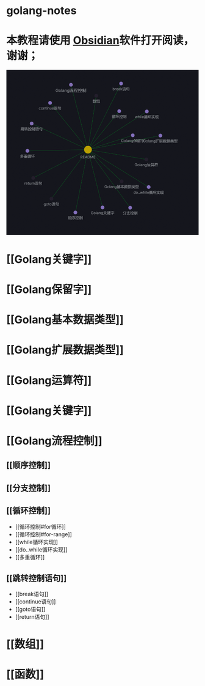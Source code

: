 # golang-notes

# 本教程请使用 [Obsidian](https://obsidian.md/)软件打开阅读，谢谢；

![golang roadmap](https://github.com/sslinux/golang-notes/blob/main/AttachedFiles/index.png)




# [[Golang关键字]]
# [[Golang保留字]]
# [[Golang基本数据类型]]
# [[Golang扩展数据类型]]
# [[Golang运算符]]
# [[Golang关键字]]
# [[Golang流程控制]]
## [[顺序控制]]
## [[分支控制]]
## [[循环控制]]
* [[循环控制#for循环]]
* [[循环控制#for-range]]
*  [[while循环实现]]
*  [[do..while循环实现]]
*  [[多重循环]]
## [[跳转控制语句]]
* [[break语句]]
* [[continue语句]]
* [[goto语句]]
*  [[return语句]]
# [[数组]]
# [[函数]]

